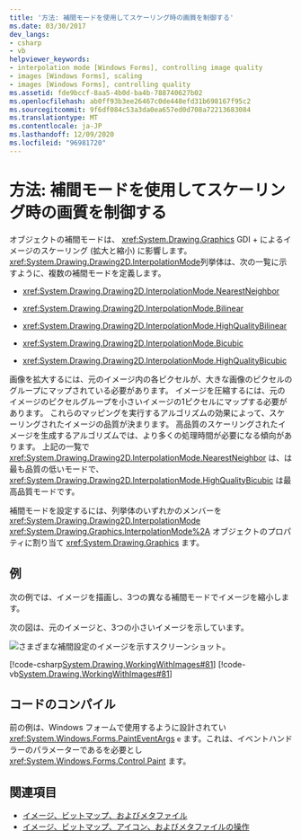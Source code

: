 ```yaml
---
title: '方法: 補間モードを使用してスケーリング時の画質を制御する'
ms.date: 03/30/2017
dev_langs:
- csharp
- vb
helpviewer_keywords:
- interpolation mode [Windows Forms], controlling image quality
- images [Windows Forms], scaling
- images [Windows Forms], controlling quality
ms.assetid: fde9bccf-8aa5-4b0d-ba4b-788740627b02
ms.openlocfilehash: ab0ff93b3ee26467c0de448efd31b698167f95c2
ms.sourcegitcommit: 9f6df084c53a3da0ea657ed0d708a72213683084
ms.translationtype: MT
ms.contentlocale: ja-JP
ms.lasthandoff: 12/09/2020
ms.locfileid: "96981720"
---
```

# <a name="how-to-use-interpolation-mode-to-control-image-quality-during-scaling"></a>方法: 補間モードを使用してスケーリング時の画質を制御する
オブジェクトの補間モードは、 <xref:System.Drawing.Graphics> GDI + によるイメージのスケーリング (拡大と縮小) に影響します。 <xref:System.Drawing.Drawing2D.InterpolationMode>列挙体は、次の一覧に示すように、複数の補間モードを定義します。  
  
- <xref:System.Drawing.Drawing2D.InterpolationMode.NearestNeighbor>  
  
- <xref:System.Drawing.Drawing2D.InterpolationMode.Bilinear>  
  
- <xref:System.Drawing.Drawing2D.InterpolationMode.HighQualityBilinear>  
  
- <xref:System.Drawing.Drawing2D.InterpolationMode.Bicubic>  
  
- <xref:System.Drawing.Drawing2D.InterpolationMode.HighQualityBicubic>  
  
 画像を拡大するには、元のイメージ内の各ピクセルが、大きな画像のピクセルのグループにマップされている必要があります。 イメージを圧縮するには、元のイメージのピクセルグループを小さいイメージの1ピクセルにマップする必要があります。 これらのマッピングを実行するアルゴリズムの効果によって、スケーリングされたイメージの品質が決まります。 高品質のスケーリングされたイメージを生成するアルゴリズムでは、より多くの処理時間が必要になる傾向があります。 上記の一覧で <xref:System.Drawing.Drawing2D.InterpolationMode.NearestNeighbor> は、は最も品質の低いモードで、 <xref:System.Drawing.Drawing2D.InterpolationMode.HighQualityBicubic> は最高品質モードです。  
  
 補間モードを設定するには、列挙体のいずれかのメンバーを <xref:System.Drawing.Drawing2D.InterpolationMode> <xref:System.Drawing.Graphics.InterpolationMode%2A> オブジェクトのプロパティに割り当て <xref:System.Drawing.Graphics> ます。  
  
## <a name="example"></a>例  
 次の例では、イメージを描画し、3つの異なる補間モードでイメージを縮小します。  
  
 次の図は、元のイメージと、3つの小さいイメージを示しています。  
  
 ![さまざまな補間設定のイメージを示すスクリーンショット。](./media/how-to-use-interpolation-mode-to-control-image-quality-during-scaling/varied-interpolation-settings.png)  
  
 [!code-csharp[System.Drawing.WorkingWithImages#81](~/samples/snippets/csharp/VS_Snippets_Winforms/System.Drawing.WorkingWithImages/CS/Class1.cs#81)]
 [!code-vb[System.Drawing.WorkingWithImages#81](~/samples/snippets/visualbasic/VS_Snippets_Winforms/System.Drawing.WorkingWithImages/VB/Class1.vb#81)]  
  
## <a name="compiling-the-code"></a>コードのコンパイル  
 前の例は、Windows フォームで使用するように設計されてい <xref:System.Windows.Forms.PaintEventArgs> `e` ます。これは、イベントハンドラーのパラメーターであるを必要とし <xref:System.Windows.Forms.Control.Paint> ます。  
  
## <a name="see-also"></a>関連項目

- [イメージ、ビットマップ、およびメタファイル](images-bitmaps-and-metafiles.md)
- [イメージ、ビットマップ、アイコン、およびメタファイルの操作](working-with-images-bitmaps-icons-and-metafiles.md)
